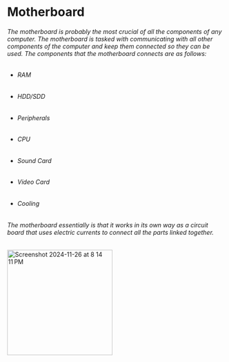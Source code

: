 # Motherboard
###### The motherboard is probably the most crucial of all the components of any computer. The motherboard is tasked with communicating with all other components of the computer and keep them connected so they can be used. The components that the motherboard connects are as follows:
  * ###### RAM
  * ###### HDD/SDD
  * ###### Peripherals
  * ###### CPU
  * ###### Sound Card
  * ###### Video Card
  * ###### Cooling
###### The motherboard essentially is that it works in its own way as a circuit board that uses electric currents to connect all the parts linked together.
<img width="244" alt="Screenshot 2024-11-26 at 8 14 11 PM" src="https://github.com/user-attachments/assets/0c8ba0d7-c5dd-4db8-a7f1-d431f8c264af">
